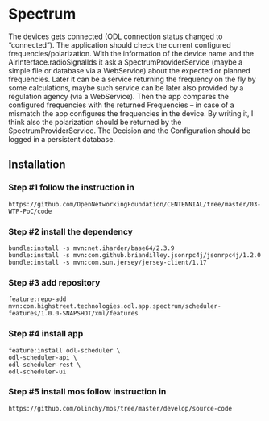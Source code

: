 # Spectrum

The devices gets connected (ODL connection status changed to “connected”). 
The application should check the current configured frequencies/polarization. 
With the information of the device name and the AirInterface.radioSignalIds it ask a SpectrumProviderService (maybe a simple file or database via a WebService) about the expected or planned frequencies. 
Later it can be a service returning the frequency on the fly by some calculations, maybe such service can be later also provided by a regulation agency (via a WebService). 
Then the app compares the configured frequencies with the returned Frequencies – in case of a mismatch the app configures the frequencies in the device. 
By writing it, I think also the polarization should be returned by the SpectrumProviderService. 
The Decision and the Configuration should be logged in a persistent database.

## Installation

### Step #1 follow the instruction in
```
https://github.com/OpenNetworkingFoundation/CENTENNIAL/tree/master/03-WTP-PoC/code
```

### Step #2 install the dependency
```
bundle:install -s mvn:net.iharder/base64/2.3.9
bundle:install -s mvn:com.github.briandilley.jsonrpc4j/jsonrpc4j/1.2.0
bundle:install -s mvn:com.sun.jersey/jersey-client/1.17
```

### Step #3 add repository
```
feature:repo-add mvn:com.highstreet.technologies.odl.app.spectrum/scheduler-features/1.0.0-SNAPSHOT/xml/features
```

### Step #4 install app
```
feature:install odl-scheduler \
odl-scheduler-api \
odl-scheduler-rest \
odl-scheduler-ui
```

### Step #5 install mos follow instruction in
```
https://github.com/olinchy/mos/tree/master/develop/source-code
```




